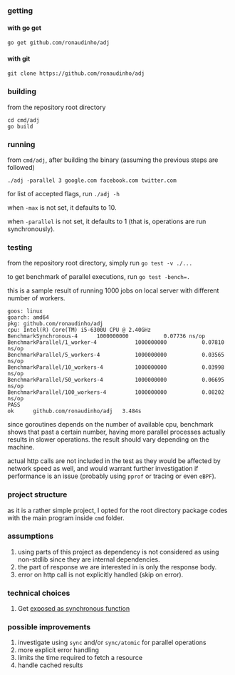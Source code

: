 ### getting
#### with go get
`go get github.com/ronaudinho/adj`
#### with git
`git clone https://github.com/ronaudinho/adj`

### building 
from the repository root directory

```
cd cmd/adj
go build
```

### running
from `cmd/adj`, after building the binary (assuming the previous steps are followed)

`./adj -parallel 3 google.com facebook.com twitter.com`

for list of accepted flags, run `./adj -h`

when `-max` is not set, it defaults to 10.

when `-parallel` is not set, it defaults to 1 (that is, operations are run synchronously).

### testing
from the repository root directory, simply run `go test -v ./...`

to get benchmark of parallel executions, run `go test -bench=.`

this is a sample result of running 1000 jobs on local server with different number of workers.
```
goos: linux
goarch: amd64
pkg: github.com/ronaudinho/adj
cpu: Intel(R) Core(TM) i5-6300U CPU @ 2.40GHz
BenchmarkSynchronous-4   	1000000000	         0.07736 ns/op
BenchmarkParallel/1_worker-4         	1000000000	         0.07810 ns/op
BenchmarkParallel/5_workers-4        	1000000000	         0.03565 ns/op
BenchmarkParallel/10_workers-4       	1000000000	         0.03998 ns/op
BenchmarkParallel/50_workers-4       	1000000000	         0.06695 ns/op
BenchmarkParallel/100_workers-4      	1000000000	         0.08202 ns/op
PASS
ok  	github.com/ronaudinho/adj	3.484s
```
since goroutines depends on the number of available cpu, benchmark shows that past a certain number, having more parallel processes actually results in slower operations. the result should vary depending on the machine.

actual http calls are not included in the test as they would be affected by network speed as well, and would warrant further investigation if performance is an issue (probably using `pprof` or tracing or even `eBPF`).

### project structure
as it is a rather simple project, I opted for the root directory package codes with the main program inside `cmd` folder.

### assumptions
1. using parts of this project as dependency is not considered as using non-stdlib since they are internal dependencies.
2. the part of response we are interested in is only the response body.
3. error on http call is not explicitly handled (skip on error).

### technical choices
1. Get [exposed as synchronous function](https://talks.golang.org/2013/bestpractices.slide#25)

### possible improvements
1. investigate using `sync` and/or `sync/atomic` for parallel operations
2. more explicit error handling
3. limits the time required to fetch a resource
4. handle cached results
